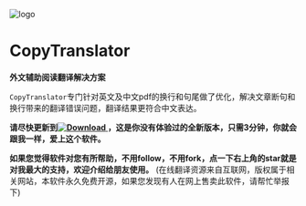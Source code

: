 ![logo](https://s1.ax1x.com/2018/09/13/iEicsU.png)

# CopyTranslator 

**外文辅助阅读翻译解决方案**

`CopyTranslator`专门针对英文及中文pdf的换行和句尾做了优化，解决文章断句和换行带来的翻译错误问题，翻译结果更符合中文表达。

**请尽快更新到[![Download](https://api.bintray.com/packages/elliottzheng/CopyTranslator/CopyTranslator/images/download.svg) ](https://bintray.com/elliottzheng/CopyTranslator/CopyTranslator/_latestVersion)
，这是你没有体验过的全新版本，只需3分钟，你就会跟我一样，爱上这个软件。**

**如果您觉得软件对您有所帮助，不用follow，不用fork，点一下右上角的star就是对我最大的支持，欢迎介绍给朋友使用。**
(在线翻译资源来自互联网，版权属于相关网站，本软件永久免费开源，如果您发现有人在网上售卖此软件，请帮忙举报下)